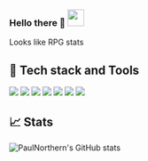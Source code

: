 ### Hello there 👋 <img src="./hello.gif" width="30px">

Looks like RPG stats

## &#x1f527; Tech stack and Tools
![](https://img.shields.io/badge/OS-macOS-informational?style=flat&logo=apple&logoColor=white&color=2bbc8a)
![](https://img.shields.io/badge/Editor-Rider-informational?style=flat&logo=Rider&logoColor=white&color=2bbc8a)
![](https://img.shields.io/badge/Framework-.NET-informational?style=flat&logo=.net&logoColor=white&color=2bbc8a)
![](https://img.shields.io/badge/Editor-Web%20Storm-informational?style=flat&logo=WebStorm&logoColor=white&color=2bbc8a)
![](https://img.shields.io/badge/Code-JavaScript-informational?style=flat&logo=javascript&logoColor=white&color=2bbc8a)
![](https://img.shields.io/badge/Framework-Vue-informational?style=flat&logo=vue.js&logoColor=white&color=2bbc8a)
![](https://img.shields.io/badge/Container-Docker-informational?style=flat&logo=docker&logoColor=white&color=2bbc8a)


## &#x1f4c8; Stats 
![PaulNorthern's GitHub stats](https://github-readme-stats.vercel.app/api?username=PaulNorthern&show_icons=true&theme=synthwave)

<!--
**PaulNorthern/PaulNorthern** is a ✨ _special_ ✨ repository because its `README.md` (this file) appears on your GitHub profile.

Here are some ideas to get you started:

- 🔭 I’m currently working on ...
- 🌱 I’m currently learning ...
- 👯 I’m looking to collaborate on ...
- 🤔 I’m looking for help with ...
- 💬 Ask me about ...
- 📫 How to reach me: ...
- 😄 Pronouns: ...
- ⚡ Fun fact: ...
-->
